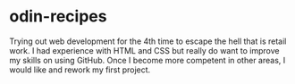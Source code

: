 # odin-recipes
Trying out web development for the 4th time to escape the hell that is retail work. I had experience with HTML and CSS but really do want to improve my skills on using GitHub. Once I become more competent in other areas, I would like and rework my first project.
